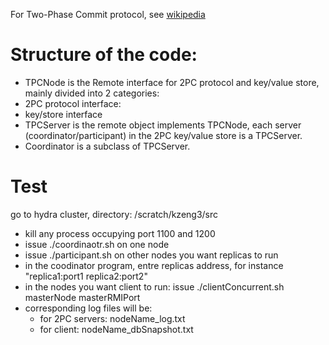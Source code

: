 For Two-Phase Commit protocol, see  [wikipedia](https://en.wikipedia.org/wiki/Two-phase_commit_protocol)

# Structure of the code:
-	TPCNode is the Remote interface for 2PC protocol and key/value store, mainly divided into 2 categories:
  -	2PC protocol interface:
  -	key/store interface
-	TPCServer is the remote object implements TPCNode, each server (coordinator/participant) in the 2PC key/value store is a TPCServer.
-	Coordinator is a subclass of TPCServer. 

# Test
go to hydra cluster, directory: /scratch/kzeng3/src
- kill any process occupying port 1100 and 1200
- issue ./coordinaotr.sh on one node
- issue ./participant.sh on other nodes you want replicas to run
- in the coodinator program, entre replicas address, for instance "replica1:port1 replica2:port2"
- in the nodes you want client to run: issue ./clientConcurrent.sh masterNode masterRMIPort
- corresponding log files will be:
  - for 2PC servers: nodeName_log.txt
  - for client: nodeName_dbSnapshot.txt
